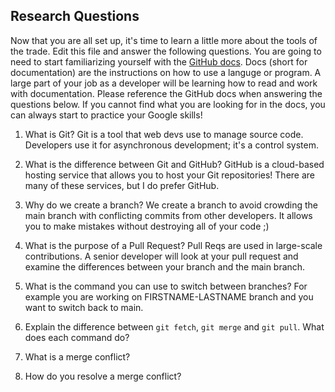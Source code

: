 ## Research Questions 

Now that you are all set up, it's time to learn a little more about the tools of the trade. Edit this file and answer the following questions. You are going to need to start familiarizing yourself with the [GitHub docs](https://docs.github.com/en). Docs (short for documentation) are the instructions on how to use a languge or program. A large part of your job as a developer will be learning how to read and work with documentation. Please reference the GitHub docs when answering the questions below. If you cannot find what you are looking for in the docs, you can always start to practice your Google skills!

1. What is Git?
Git is a tool that web devs use to manage source code. 
Developers use it for asynchronous development; it's a control system.

2. What is the difference between Git and GitHub?
GitHub is a cloud-based hosting service that allows you to host your Git repositories! There are many of these services, but I do prefer GitHub.

3. Why do we create a branch? 
We create a branch to avoid crowding the main branch with conflicting commits from other developers. It allows you to make mistakes without destroying all of your code ;)

4. What is the purpose of a Pull Request?
Pull Reqs are used in large-scale contributions. A senior developer will look at your pull request and examine the differences between your branch and the main branch. 

5. What is the command you can use to switch between branches? For example you are working on FIRSTNAME-LASTNAME branch and you want to switch back to main.

6. Explain the difference between `git fetch`, `git merge` and `git pull`. What does each command do?

7. What is a merge conflict?

8. How do you resolve a merge conflict?
